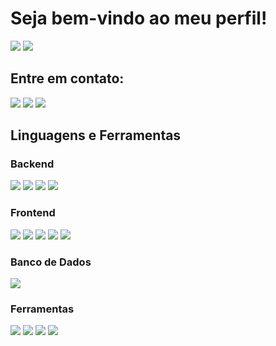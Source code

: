 <h1>Seja bem-vindo ao meu perfil!</h1>

<div>
  <img src="https://github-readme-stats.vercel.app/api?username=Posselinha&theme=blue-green">
  <img src="https://github-readme-stats.vercel.app/api/top-langs/?username=Posselinha&theme=blue-green">
</div>

<div>
  <h2>Entre em contato:</h2>
  <a href="https://www.linkedin.com/in/gabrielpossela/"><img src="https://img.shields.io/badge/LinkedIn-0077B5?style=for-the-badge&logo=linkedin&logoColor=white"></a>
  <a href="https://www.instagram.com/gab_possela/"><img src="https://img.shields.io/badge/Instagram-E4405F?style=for-the-badge&logo=instagram&logoColor=white"></a>
  <a href="https://steamcommunity.com/profiles/76561198352466336/"><img src="https://img.shields.io/badge/Steam-000000?style=for-the-badge&logo=steam&logoColor=white"></a>
</div>

<div>
  <h2>Linguagens e Ferramentas</h2>
  <div>
    <h3>Backend</h3>
    <img src="https://img.shields.io/badge/Python-3776AB?style=for-the-badge&logo=python&logoColor=white">
    <img src="https://img.shields.io/badge/PHP-777BB4?style=for-the-badge&logo=php&logoColor=white">
    <img src="https://img.shields.io/badge/C%23-239120?style=for-the-badge&logo=c-sharp&logoColor=white">
    <img src="https://img.shields.io/badge/C-00599C?style=for-the-badge&logo=c&logoColor=white">
  </div>
  <div>
    <h3>Frontend</h3>
    <img src="https://img.shields.io/badge/HTML5-E34F26?style=for-the-badge&logo=html5&logoColor=white">
    <img src="https://img.shields.io/badge/CSS-239120?&style=for-the-badge&logo=css3&logoColor=white">
    <img src="https://img.shields.io/badge/JavaScript-F7DF1E?style=for-the-badge&logo=javascript&logoColor=black">
    <img src="https://img.shields.io/badge/Bootstrap-563D7C?style=for-the-badge&logo=bootstrap&logoColor=white">
    <img src="https://img.shields.io/badge/Rust-%23000000.svg?e&logo=rust&logoColor=white">
  </div>
  <div>
    <h3>Banco de Dados</h3>
    <img src="https://img.shields.io/badge/MySQL-00000F?style=for-the-badge&logo=mysql&logoColor=white">
  </div>
  <div>
    <h3>Ferramentas</h3>
    <img src="https://img.shields.io/badge/PyCharm-000000.svg?&style=for-the-badge&logo=PyCharm&logoColor=white">
    <img src="https://img.shields.io/badge/Visual_Studio-5C2D91?style=for-the-badge&logo=visual%20studio&logoColor=white">
    <img src="https://img.shields.io/badge/Visual_Studio_Code-0078D4?style=for-the-badge&logo=visual%20studio%20code&logoColor=white">
    <img src="https://img.shields.io/badge/GIT-E44C30?style=for-the-badge&logo=git&logoColor=white">
  </div>
</div>
